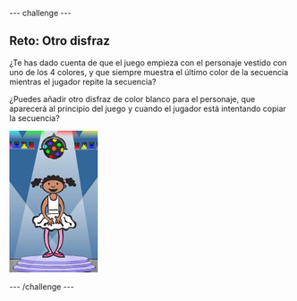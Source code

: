 --- challenge ---
## Reto: Otro disfraz 
¿Te has dado cuenta de que el juego empieza con el personaje vestido con uno de los 4 colores, y que siempre muestra el último color de la secuencia mientras el jugador repite la secuencia?

¿Puedes añadir otro disfraz de color blanco para el personaje, que aparecerá al principio del juego y cuando el jugador está intentando copiar la secuencia?

![screenshot](images/colour-white.png)

--- /challenge ---
